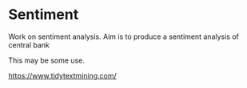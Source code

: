 # Sentiment
Work on sentiment analysis.  Aim is to produce a sentiment analysis of central bank

This may be some use. 

https://www.tidytextmining.com/
